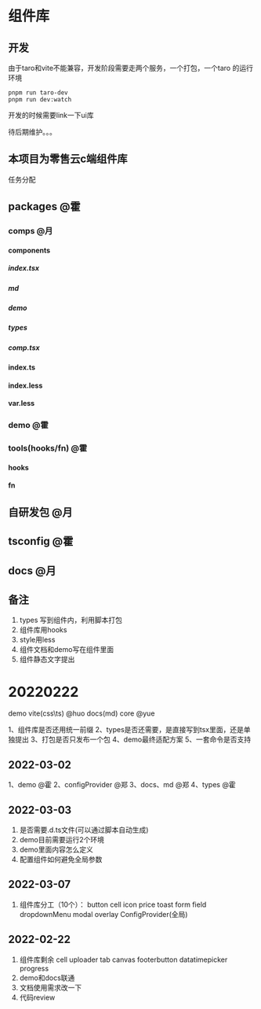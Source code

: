 # 组件库

## 开发
由于taro和vite不能兼容，开发阶段需要走两个服务，一个打包，一个taro 的运行环境

```shell
pnpm run taro-dev
pnpm run dev:watch
```

开发的时候需要link一下ui库

待后期维护。。。
## 本项目为零售云c端组件库
任务分配

## packages @霍
### comps @月
#### components
##### index.tsx
##### md
##### demo
##### types
##### comp.tsx
#### index.ts
#### index.less
#### var.less
### demo @霍
### tools(hooks/fn) @霍
#### hooks
#### fn
## 自研发包 @月
## tsconfig @霍
## docs @月

## 备注
1. types 写到组件内，利用脚本打包
2. 组件库用hooks
3. style用less
4. 组件文档和demo写在组件里面
5. 组件静态文字提出


# 20220222
demo vite(css\ts) @huo
docs(md) core @yue


1、组件库是否还用统一前缀
2、types是否还需要，是直接写到tsx里面，还是单独提出
3、打包是否只发布一个包
4、demo最终适配方案
5、一套命令是否支持

## 2022-03-02
1、demo @霍
2、configProvider @郑
3、docs、md @郑
4、types @霍

## 2022-03-03
1. 是否需要.d.ts文件(可以通过脚本自动生成)
2. demo目前需要运行2个环境
3. demo里面内容怎么定义
4. 配置组件如何避免全局参数
   
## 2022-03-07
1. 组件库分工（10个）：
   button cell icon price toast form field dropdownMenu modal overlay ConfigProvider(全局)


## 2022-02-22
1. 组件库剩余 cell uploader tab canvas footerbutton datatimepicker progress
2. demo和docs联通
3. 文档使用需求改一下
4. 代码review

